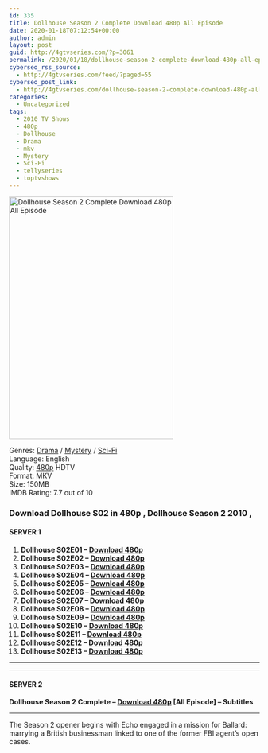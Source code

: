 ```yaml
---
id: 335
title: Dollhouse Season 2 Complete Download 480p All Episode
date: 2020-01-18T07:12:54+00:00
author: admin
layout: post
guid: http://4gtvseries.com/?p=3061
permalink: /2020/01/18/dollhouse-season-2-complete-download-480p-all-episode-2/
cyberseo_rss_source:
  - http://4gtvseries.com/feed/?paged=55
cyberseo_post_link:
  - http://4gtvseries.com/dollhouse-season-2-complete-download-480p-all-episode/
categories:
  - Uncategorized
tags:
  - 2010 TV Shows
  - 480p
  - Dollhouse
  - Drama
  - mkv
  - Mystery
  - Sci-Fi
  - tellyseries
  - toptvshows
---
```

<img loading="lazy" class="aligncenter" src="https://3.bp.blogspot.com/-vludkoSeZWc/XiKSpxuPnUI/AAAAAAAAA6o/6sw47fxHmVciUbeSY1gyXC6p-Wnew_lggCK4BGAYYCw/s1600/Dollhouse%2BSeason%2B2.jpg" alt="Dollhouse Season 2 Complete Download 480p All Episode" width="330" height="488" />

Genres:&nbsp;<a href="http://4gtvseries.com/tag/drama/" data-wpel-link="internal">Drama</a> / <a href="http://4gtvseries.com/tag/mystery/" data-wpel-link="internal">Mystery</a> / <a href="http://4gtvseries.com/tag/sci-fi/" data-wpel-link="internal">Sci-Fi</a>  
Language: English  
Quality:&nbsp;<a href="http://4gtvseries.com/tag/480p/" data-wpel-link="internal">480p</a>&nbsp;HDTV  
Format: MKV  
Size: 150MB  
IMDB Rating: 7.7 out of 10

### **Download Dollhouse S02 in 480p , Dollhouse Season 2 2010 ,&nbsp;**

#### <span><strong>SERVER 1</strong></span>

  1. **Dollhouse S02E01 – <a href="http://slink.dl480p.xyz/vh4Mkj7" data-wpel-link="external" target="_blank" rel="nofollow external noopener noreferrer" class="wpel-icon-left"><i class="wpel-icon fa fa-download" aria-hidden="true"></i>Download 480p</a>**
  2. **Dollhouse S02E02 – <a href="http://slink.dl480p.xyz/2xLJs3w" data-wpel-link="external" target="_blank" rel="nofollow external noopener noreferrer" class="wpel-icon-left"><i class="wpel-icon fa fa-download" aria-hidden="true"></i>Download 480p</a>**
  3. **Dollhouse S02E03 – <a href="http://slink.dl480p.xyz/OwozSWW0" data-wpel-link="external" target="_blank" rel="nofollow external noopener noreferrer" class="wpel-icon-left"><i class="wpel-icon fa fa-download" aria-hidden="true"></i>Download 480p</a>**
  4. **Dollhouse S02E04 – <a href="http://slink.dl480p.xyz/UfSlE" data-wpel-link="external" target="_blank" rel="nofollow external noopener noreferrer" class="wpel-icon-left"><i class="wpel-icon fa fa-download" aria-hidden="true"></i>Download 480p</a>**
  5. **Dollhouse S02E05 – <a href="http://slink.dl480p.xyz/ncddPmb" data-wpel-link="external" target="_blank" rel="nofollow external noopener noreferrer" class="wpel-icon-left"><i class="wpel-icon fa fa-download" aria-hidden="true"></i>Download 480p</a>**
  6. **Dollhouse S02E06 – <a href="http://slink.dl480p.xyz/jTdNTv" data-wpel-link="external" target="_blank" rel="nofollow external noopener noreferrer" class="wpel-icon-left"><i class="wpel-icon fa fa-download" aria-hidden="true"></i>Download 480p</a>**
  7. **Dollhouse S02E07 – <a href="http://slink.dl480p.xyz/w3c1" data-wpel-link="external" target="_blank" rel="nofollow external noopener noreferrer" class="wpel-icon-left"><i class="wpel-icon fa fa-download" aria-hidden="true"></i>Download 480p</a>**
  8. **Dollhouse S02E08 – <a href="http://slink.dl480p.xyz/2m0Bt" data-wpel-link="external" target="_blank" rel="nofollow external noopener noreferrer" class="wpel-icon-left"><i class="wpel-icon fa fa-download" aria-hidden="true"></i>Download 480p</a>**
  9. **Dollhouse S02E09 – <a href="http://slink.dl480p.xyz/BtCD" data-wpel-link="external" target="_blank" rel="nofollow external noopener noreferrer" class="wpel-icon-left"><i class="wpel-icon fa fa-download" aria-hidden="true"></i>Download 480p</a>**
 10. **Dollhouse S02E10 – <a href="http://slink.dl480p.xyz/csK2" data-wpel-link="external" target="_blank" rel="nofollow external noopener noreferrer" class="wpel-icon-left"><i class="wpel-icon fa fa-download" aria-hidden="true"></i>Download 480p</a>**
 11. **Dollhouse S02E11 – <a href="http://slink.dl480p.xyz/D7dA" data-wpel-link="external" target="_blank" rel="nofollow external noopener noreferrer" class="wpel-icon-left"><i class="wpel-icon fa fa-download" aria-hidden="true"></i>Download 480p</a>**
 12. **Dollhouse S02E12 – <a href="http://slink.dl480p.xyz/55clW" data-wpel-link="external" target="_blank" rel="nofollow external noopener noreferrer" class="wpel-icon-left"><i class="wpel-icon fa fa-download" aria-hidden="true"></i>Download 480p</a>**
 13. **Dollhouse S02E13 – <a href="http://slink.dl480p.xyz/IhAlDWL" data-wpel-link="external" target="_blank" rel="nofollow external noopener noreferrer" class="wpel-icon-left"><i class="wpel-icon fa fa-download" aria-hidden="true"></i>Download 480p</a>**

* * *

* * *

#### <span><strong>SERVER 2</strong></span>

**Dollhouse Season 2 Complete – <a href="http://dl480p.xyz/3249/" data-wpel-link="external" target="_blank" rel="nofollow external noopener noreferrer" class="wpel-icon-left"><i class="wpel-icon fa fa-download" aria-hidden="true"></i>Download 480p</a> [All Episode] – Subtitles**

* * *

The Season 2 opener begins with Echo engaged in a mission for Ballard: marrying a British businessman linked to one of the former FBI agent’s open cases.

<div align="center">
</div>
